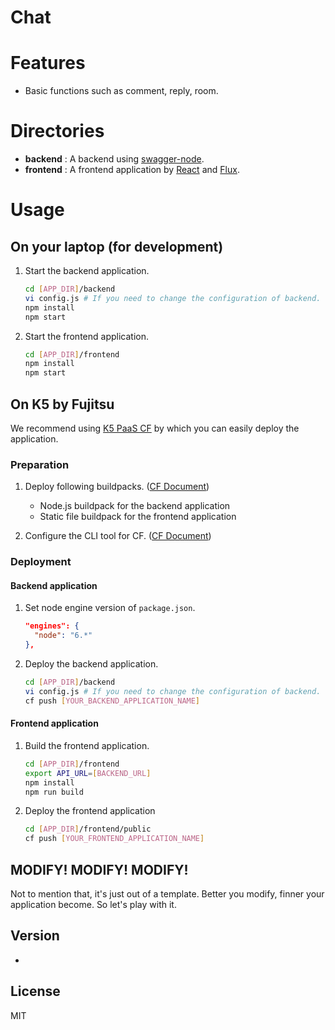 Chat
======================

# Features
* Basic functions such as comment, reply, room.


# Directories

* **backend** : A backend using [swagger-node](https://github.com/swagger-api/swagger-node).
* **frontend** : A frontend application by [React](https://facebook.github.io/react/) and [Flux](https://facebook.github.io/flux/).

# Usage

## On your laptop (for development)

1. Start the backend application.

    ```sh
    cd [APP_DIR]/backend
    vi config.js # If you need to change the configuration of backend.
    npm install
    npm start
    ```

2. Start the frontend application.

    ```sh
    cd [APP_DIR]/frontend
    npm install
    npm start
    ```

## On K5 by Fujitsu

We recommend using [K5 PaaS CF](http://www.fujitsu.com/global/solutions/cloud/k5/paas/) by which you can easily deploy the application.

### Preparation

1. Deploy following buildpacks. ([CF Document](https://cf-docs.jp-east-1.paas.cloud.global.fujitsu.com/en/manual/tut/tut/topics/c-service-catalog-deploy.html))
    * Node.js buildpack for the backend application
    * Static file buildpack for the frontend application

2. Configure the CLI tool for CF. ([CF Document](https://cf-docs.jp-east-1.paas.cloud.global.fujitsu.com/en/manual/tut/tut/topics/t-dev-pre-cf.html))

### Deployment

#### Backend application

1. Set node engine version of `package.json`.

    ```json@package.json
    "engines": {
      "node": "6.*"
    },
    ```

2. Deploy the backend application.

    ```sh
    cd [APP_DIR]/backend
    vi config.js # If you need to change the configuration of backend.
    cf push [YOUR_BACKEND_APPLICATION_NAME]
    ```

#### Frontend application

1. Build the frontend application.

    ```sh
    cd [APP_DIR]/frontend
    export API_URL=[BACKEND_URL]
    npm install
    npm run build
    ```

2. Deploy the frontend application

    ```sh
    cd [APP_DIR]/frontend/public
    cf push [YOUR_FRONTEND_APPLICATION_NAME]
    ```



## **MODIFY! MODIFY! MODIFY!**

Not to mention that, it's just out of a template. Better you modify, finner your application become. So let's play with it.

## Version

* [1.1.0]: Release


## License

MIT

